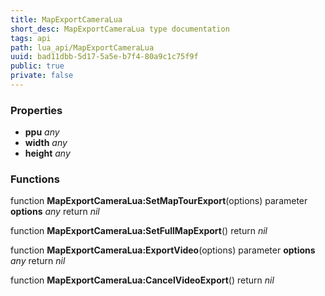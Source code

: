 ```yaml
---
title: MapExportCameraLua
short_desc: MapExportCameraLua type documentation
tags: api
path: lua_api/MapExportCameraLua
uuid: bad11dbb-5d17-5a5e-b7f4-80a9c1c75f9f
public: true
private: false
---
```




### Properties

* **ppu** *any* 
* **width** *any* 
* **height** *any* 

### Functions

function **MapExportCameraLua:SetMapTourExport**(options)
  parameter **options** *any*
  return *nil*

function **MapExportCameraLua:SetFullMapExport**()
  return *nil*

function **MapExportCameraLua:ExportVideo**(options)
  parameter **options** *any*
  return *nil*

function **MapExportCameraLua:CancelVideoExport**()
  return *nil*

